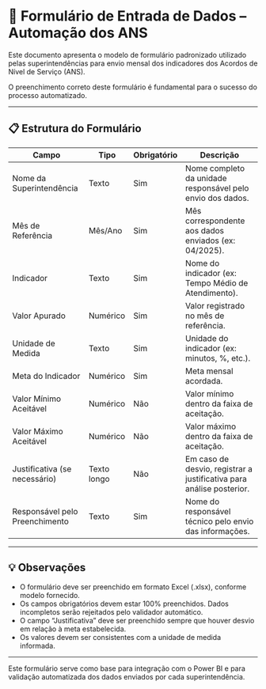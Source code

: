 # 📝 Formulário de Entrada de Dados – Automação dos ANS

Este documento apresenta o modelo de formulário padronizado utilizado pelas superintendências para envio mensal dos indicadores dos Acordos de Nível de Serviço (ANS).

O preenchimento correto deste formulário é fundamental para o sucesso do processo automatizado.

---

## 📋 Estrutura do Formulário

| Campo                          | Tipo        | Obrigatório | Descrição                                                                 |
|-------------------------------|-------------|-------------|---------------------------------------------------------------------------|
| Nome da Superintendência      | Texto       | Sim         | Nome completo da unidade responsável pelo envio dos dados.               |
| Mês de Referência             | Mês/Ano     | Sim         | Mês correspondente aos dados enviados (ex: 04/2025).                     |
| Indicador                     | Texto       | Sim         | Nome do indicador (ex: Tempo Médio de Atendimento).                      |
| Valor Apurado                 | Numérico    | Sim         | Valor registrado no mês de referência.                                   |
| Unidade de Medida             | Texto       | Sim         | Unidade do indicador (ex: minutos, %, etc.).                             |
| Meta do Indicador             | Numérico    | Sim         | Meta mensal acordada.                                                    |
| Valor Mínimo Aceitável        | Numérico    | Não         | Valor mínimo dentro da faixa de aceitação.                              |
| Valor Máximo Aceitável        | Numérico    | Não         | Valor máximo dentro da faixa de aceitação.                              |
| Justificativa (se necessário) | Texto longo | Não         | Em caso de desvio, registrar a justificativa para análise posterior.     |
| Responsável pelo Preenchimento| Texto       | Sim         | Nome do responsável técnico pelo envio das informações.                  |

---

## 💡 Observações

- O formulário deve ser preenchido em formato Excel (.xlsx), conforme modelo fornecido.
- Os campos obrigatórios devem estar 100% preenchidos. Dados incompletos serão rejeitados pelo validador automático.
- O campo “Justificativa” deve ser preenchido sempre que houver desvio em relação à meta estabelecida.
- Os valores devem ser consistentes com a unidade de medida informada.

---

Este formulário serve como base para integração com o Power BI e para validação automatizada dos dados enviados por cada superintendência.
